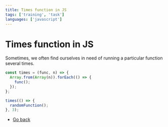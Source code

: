 ```yaml
---
title: Times function in JS
tags: ['training', 'task']
languages: ['javascript']
---
```

# Times function in JS

Sometimes, we often find ourselves in need of running a particular function several times.

```javascript
const times = (func, n) => {
  Array.from(Array(n)).forEach(() => {
    func();
  });
};

times(() => {
  randomFunction();
}, 3);
```

* [Go back](../readme.md)